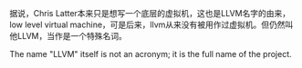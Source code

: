 据说，Chris Latter本来只是想写一个底层的虚拟机，这也是LLVM名字的由来，low level virtual machine，可是后来，llvm从来没有被用作过虚拟机。但仍然叫他LLVM，当作是一个特殊名词。

 The name "LLVM" itself is not an acronym; it is the full name of the project.



